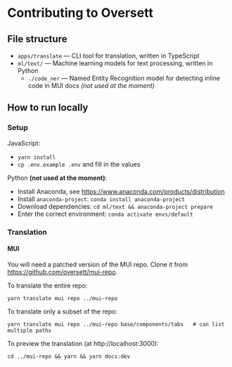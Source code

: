 # Contributing to Oversett

## File structure

- `apps/translate` — CLI tool for translation, written in TypeScript
- `ml/text/` — Machine learning models for text processing, written in Python
  - `./code_ner` — Named Entity Recognition model for detecting inline code in MUI docs _(not used at the moment)_

## How to run locally

### Setup

JavaScript:

- `yarn install`
- `cp .env.example .env` and fill in the values

Python **(not used at the moment)**:

- Install Anaconda, see https://www.anaconda.com/products/distribution
- Install `anaconda-project`: `conda install anaconda-project`
- Download dependencies: `cd ml/text && anaconda-project prepare`
- Enter the correct environment: `conda activate envs/default`

### Translation

#### MUI

You will need a patched version of the MUI repo. Clone it from https://github.com/oversett/mui-repo.

To translate the entire repo:

```
yarn translate mui repo ../mui-repo
```

To translate only a subset of the repo:

```
yarn translate mui repo ../mui-repo base/components/tabs   # can list multiple paths
```

To preview the translation (at http://localhost:3000):

```
cd ../mui-repo && yarn && yarn docs:dev
```
